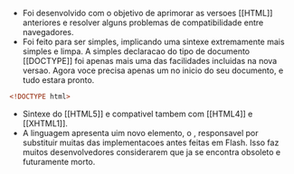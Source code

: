 - Foi desenvolvido com o objetivo de aprimorar as versoes [[HTML]] anteriores e resolver alguns problemas de compatibilidade entre navegadores. 
- Foi feito para ser simples, implicando uma sintexe extremamente mais simples e limpa. A simples declaracao do tipo de documento [[DOCTYPE]] foi apenas mais uma das facilidades incluidas na nova versao. Agora voce precisa apenas um <!DOCTYPE html:> no inicio do seu documento, e tudo estara pronto. 
``` html 
<!DOCTYPE html> 
```
- Sintexe do [[HTML5]] e compativel tambem com [[HTML4]] e [[XHTML1]]. 
- A linguagem apresenta uim novo elemento, o <canvas>, responsavel por substituir muitas das implementacoes antes feitas em Flash. Isso faz muitos desenvolvedores considerarem que ja se encontra obsoleto e futuramente morto.

